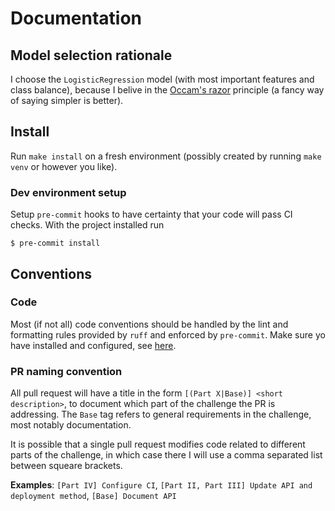 # Documentation

## Model selection rationale
I choose the `LogisticRegression` model (with most important features and class
balance), because I belive in the [Occam's
razor](https://en.wikipedia.org/wiki/Occam%27s_razor) principle (a fancy way of
saying simpler is better).

## Install
Run `make install` on a fresh environment (possibly created by running `make
venv` or however you like).

### Dev environment setup
Setup `pre-commit` hooks to have certainty that your code will pass CI checks.
With the project installed run
```console
$ pre-commit install
```

## Conventions

### Code
Most (if not all) code conventions should be handled by the lint and formatting
rules provided by `ruff` and enforced by `pre-commit`. Make sure yo have
installed and configured, see [here](dev-environment-setup).

### PR naming convention
All pull request will have a title in the form `[(Part X|Base)] <short
description>`, to document which part of the challenge the PR is addressing.
The `Base` tag refers to general requirements in the challenge, most notably
documentation.

It is possible that a single pull request modifies code related to different
parts of the challenge, in which case there I will use a comma separated list
between squeare brackets.

**Examples**: `[Part IV] Configure CI`, `[Part II, Part
III] Update API and deployment method`, `[Base] Document API`
